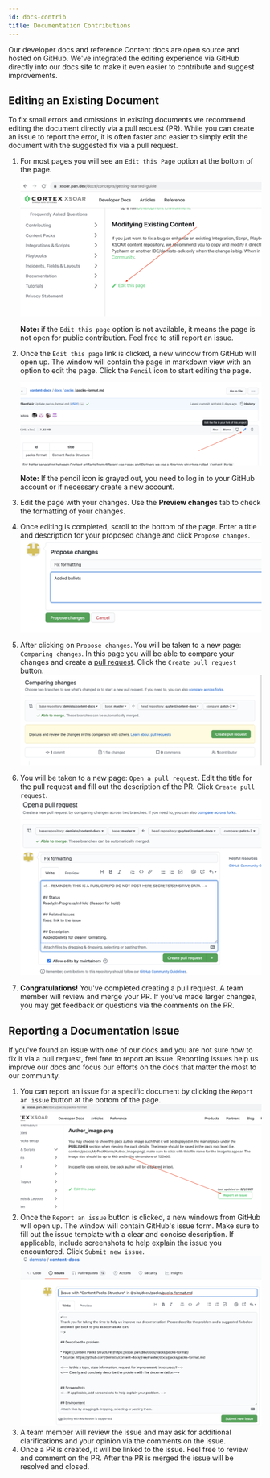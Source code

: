 ```yaml
---
id: docs-contrib
title: Documentation Contributions
---
```


Our developer docs and reference Content docs are open source and hosted on GitHub. We've integrated the editing experience via GitHub directly into our docs site to make it even easier to contribute and suggest improvements.

## Editing an Existing Document
To fix small errors and omissions in existing documents we recommend editing the document directly via a pull request (PR). While you can create an issue to report the error, it is often faster and easier to simply edit the document with the suggested fix via a pull request.

1. For most pages you will see an `Edit this Page` option at the bottom of the page.

    ![](../doc_imgs/contributing/docs-edit-this-page.png)

    **Note:** if the `Edit this page` option is not available, it means the page is not open for public contribution. Feel free to still report an issue.

2. Once the `Edit this page` link is clicked, a new window from GitHub will open up. The window will contain the page in markdown view with an option to edit the page. Click the `Pencil` icon to start editing the page. 

    ![](../doc_imgs/contributing/docs-github-edit.png)
   
   **Note:** If the pencil icon is grayed out, you need to log in to your GitHub account or if necessary create a new account.

3. Edit the page with your changes. Use the **Preview changes** tab to check the formatting of your changes.
4. Once editing is completed, scroll to the bottom of the page. Enter a title and description for your proposed change and click  `Propose changes`.
   ![](../doc_imgs/contributing/docs-propose-change.png)

5. After clicking on `Propose changes`. You will be taken to a new page: `Comparing changes`. In this page you will be able to compare your changes and create a [pull request](https://docs.github.com/en/github/collaborating-with-issues-and-pull-requests/about-pull-requests). Click the  `Create pull request` button.
    ![](../doc_imgs/contributing/docs-compare-changes.png)

6. You will be taken to a new page: `Open a pull request`. Edit the title for the pull request and fill out the description of the PR. Click `Create pull request`.
   ![](../doc_imgs/contributing/docs-create-pr.png)

7. **Congratulations!** You've completed creating a pull request. A team member will review and merge your PR. If you've made larger changes, you may get feedback or questions via the comments on the PR.

## Reporting a Documentation Issue
If you've found an issue with one of our docs and you are not sure how to fix it via a pull request, feel free to report an issue. Reporting issues help us improve our docs and focus our efforts on the docs that matter the most to our community. 

1. You can report an issue for a specific document by clicking the `Report an issue` button at the bottom of the page. 
    ![](../doc_imgs/contributing/docs-create-issue.png)
2. Once the `Report an issue` button is clicked, a new windows from GitHub will open up. The window will contain GitHub's issue form. Make sure to fill out the issue template with a clear and concise description. If applicable, include screenshots to help explain the issue you encountered. Click `Submit new issue`.
    ![](../doc_imgs/contributing/docs-github-create-issue.png)
3. A team member will review the issue and may ask for additional clarifications and your opinion via the comments on the issue.
4. Once a PR is created, it will be linked to the issue. Feel free to review and comment on the PR. After the PR is merged the issue will be resolved and closed.
